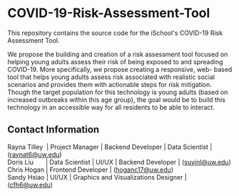 # COVID-19-Risk-Assessment-Tool
This repository contains the source code for the iSchool's COVID-19 Risk Assessment Tool.  

We propose the building and creation of a risk assessment tool focused on helping young adults assess their  risk of being exposed to and spreading COVID-19. More specifically, we propose creating a responsive, web- based tool that helps young adults assess risk associated with realistic social scenarios and provides them with  actionable steps for risk mitigation. Though the target population for this technology is young adults (based on increased outbreaks within this age group), the goal would be to build this technology in an accessible way for all residents to be able to interact.

## Contact Information
Rayna Tilley&nbsp; | Project Manager | Backend Developer | Data Scientist | (raynat6@uw.edu)   
Doris Liu &nbsp;&nbsp;&nbsp;&nbsp;&nbsp; | Data Scientist | UI/UX | Backend Developer | (suyinl@uw.edu)   
Chris Hogan | Frontend Developer | (hoganc17@uw.edu)   
Sandy Hsiao | UI/UX | Graphics and Visualizations Designer | (cfh6@uw.edu)   
